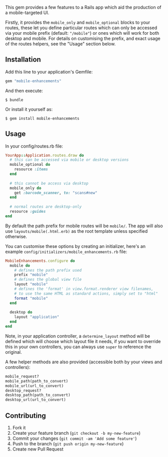This gem provides a few features to a Rails app which aid the production of a mobile-targeted UI.

Firstly, it provides the `mobile_only` and `mobile_optional` blocks to your routes, these let you define particular routes which can only be accessed via your mobile prefix (default: `"/mobile"`) or ones which will work for both desktop and mobile. For details on customising the prefix, and exact usage of the routes helpers, see the "Usage" section below.

## Installation

Add this line to your application's Gemfile:

```ruby
gem "mobile-enhancements"
```

And then execute:

    $ bundle

Or install it yourself as:

    $ gem install mobile-enhancements

## Usage

In your config/routes.rb file:

```ruby
YourApp::Application.routes.draw do
  # this can be accessed via mobile or desktop versions
  mobile_optional do
    resource :items
  end
  
  # this cannot be access via desktop
  mobile_only do
    get :barcode_scanner, to: "scans#new"
  end
  
  # normal routes are desktop-only
  resource :guides
end
```

By default the path prefix for mobile routes will be `mobile/`. The app will also use `layouts/mobile(.html.erb)` as the root template unless specified otherwise.

You can customise these options by creating an initializer, here's an example `config/initializers/mobile_enhancements.rb` file:

```ruby
MobileEnhancements.configure do
  mobile do
    # defines the path prefix used
    prefix "mobile"
    # defines the global view file
    layout "mobile"
    # defines the 'format' in view.format.renderer view filenames,
    # to use the same HTML as standard actions, simply set to "html"
    format "mobile"
  end
  
  desktop do
    layout "application"
  end
end
```

Note, in your application controller, a `determine_layout` method will be defined which will choose which layout file it needs, if you want to override this in your own controllers, you can always use `super` to reference the original.

A few helper methods are also provided (accessible both by your views and controllers):

```ruby
mobile_request?
mobile_path(path_to_convert)
mobile_url(url_to_convert)
desktop_request?
desktop_path(path_to_convert)
desktop_url(url_to_convert)
```

## Contributing

1. Fork it
2. Create your feature branch (`git checkout -b my-new-feature`)
3. Commit your changes (`git commit -am 'Add some feature'`)
4. Push to the branch (`git push origin my-new-feature`)
5. Create new Pull Request
